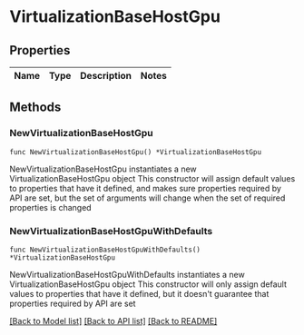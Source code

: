 # VirtualizationBaseHostGpu

## Properties

Name | Type | Description | Notes
------------ | ------------- | ------------- | -------------

## Methods

### NewVirtualizationBaseHostGpu

`func NewVirtualizationBaseHostGpu() *VirtualizationBaseHostGpu`

NewVirtualizationBaseHostGpu instantiates a new VirtualizationBaseHostGpu object
This constructor will assign default values to properties that have it defined,
and makes sure properties required by API are set, but the set of arguments
will change when the set of required properties is changed

### NewVirtualizationBaseHostGpuWithDefaults

`func NewVirtualizationBaseHostGpuWithDefaults() *VirtualizationBaseHostGpu`

NewVirtualizationBaseHostGpuWithDefaults instantiates a new VirtualizationBaseHostGpu object
This constructor will only assign default values to properties that have it defined,
but it doesn't guarantee that properties required by API are set


[[Back to Model list]](../README.md#documentation-for-models) [[Back to API list]](../README.md#documentation-for-api-endpoints) [[Back to README]](../README.md)


